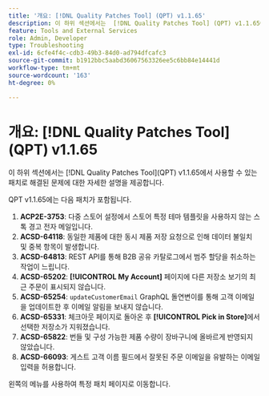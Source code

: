 ```yaml
---
title: '개요: [!DNL Quality Patches Tool] (QPT) v1.1.65'
description: 이 하위 섹션에서는  [!DNL Quality Patches Tool] (QPT) v1.1.65에서 사용할 수 있는 패치로 해결된 문제에 대한 자세한 설명을 제공합니다.
feature: Tools and External Services
role: Admin, Developer
type: Troubleshooting
exl-id: 6cfe4f4c-cdb3-49b3-84d0-ad794dfcafc3
source-git-commit: b1912bbc5aabd36067563326ee5c6bb84e14441d
workflow-type: tm+mt
source-wordcount: '163'
ht-degree: 0%

---
```


# 개요: [!DNL Quality Patches Tool]&#x200B;(QPT) v1.1.65

이 하위 섹션에서는 [!DNL Quality Patches Tool]&#x200B;(QPT) v1.1.65에서 사용할 수 있는 패치로 해결된 문제에 대한 자세한 설명을 제공합니다.

QPT v1.1.65에는 다음 패치가 포함됩니다.
1. **ACP2E-3753**: 다중 스토어 설정에서 스토어 특정 테마 템플릿을 사용하지 않는 스톡 경고 전자 메일입니다.
1. **ACSD-64118**: 동일한 제품에 대한 동시 제품 저장 요청으로 인해 데이터 불일치 및 중복 항목이 발생합니다.
1. **ACSD-64813**: REST API를 통해 B2B 공유 카탈로그에서 범주 할당을 취소하는 작업이 느립니다.
1. **ACSD-65202**: **[!UICONTROL My Account]** 페이지에 다른 저장소 보기의 최근 주문이 표시되지 않습니다.
1. **ACSD-65254**: `updateCustomerEmail` GraphQL 돌연변이를 통해 고객 이메일을 업데이트한 후 이메일 알림을 보내지 않습니다.
1. **ACSD-65331**: 체크아웃 페이지로 돌아온 후 **[!UICONTROL Pick in Store]**&#x200B;에서 선택한 저장소가 지워졌습니다.
1. **ACSD-65822**: 번들 및 구성 가능한 제품 수량이 장바구니에 올바르게 반영되지 않았습니다.
1. **ACSD-66093**: 게스트 고객 이름 필드에서 잘못된 주문 이메일을 유발하는 이메일 입력을 허용합니다.

왼쪽의 메뉴를 사용하여 특정 패치 페이지로 이동합니다.
